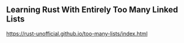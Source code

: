## Learning Rust With Entirely Too Many Linked Lists

https://rust-unofficial.github.io/too-many-lists/index.html